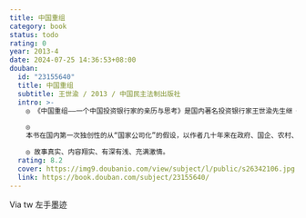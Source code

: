 ```yaml
---
title: 中国重组
category: book
status: todo
rating: 0
year: 2013-4
date: 2024-07-25 14:36:53+08:00
douban:
  id: "23155640"
  title: 中国重组
  subtitle: 王世渝 / 2013 / 中国民主法制出版社
  intro: >-
    ◎ 《中国重组——一个中国投资银行家的亲历与思考》是国内著名投资银行家王世渝先生继《曾经德隆》一书之后笔耕数载再度出版的一部关注中国时政的纪实题材力作。

    ◎
    本书在国内第一次独创性的从“国家公司化”的假设，以作者几十年来在政府、国企、农村、海南、海外、资本市场等地方与各领域的大量亲历和案例，以一个投资银行家的视角，对“中华人民共和国有限公司”在国有资本、民营企业、金融领域、对外投融资、海南特区、三农领域以及“公司文化”方面讲述了大量真实的故事；进行了大量的分析思考；提出了大量的极富独创性的创意与建议。

    ◎ 故事真实、内容翔实、有深有浅、充满激情。
  rating: 8.2
  cover: https://img9.doubanio.com/view/subject/l/public/s26342106.jpg
  link: https://book.douban.com/subject/23155640/
---
```


Via tw 左手墨迹
